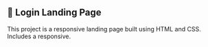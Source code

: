 ##  📖 Login Landing Page 




This project is a responsive landing page built using HTML and CSS.
<br />
Includes a responsive.
